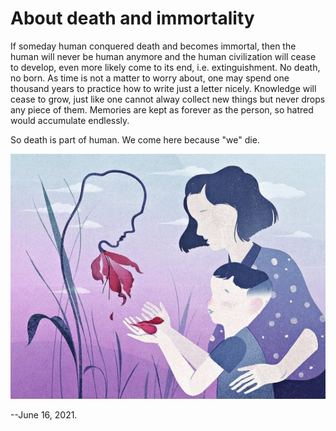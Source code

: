 # About death and immortality
If someday human conquered death and becomes immortal, then the human will never be human anymore and the human civilization will cease to develop, even more likely come to its end, i.e. extinguishment. No death, no born. As time is not a matter to worry about, one may spend one thousand years to practice how to write just a letter nicely. Knowledge will cease to grow, just like one cannot alway collect new things but never drops any piece of them. Memories are kept as forever as the person, so hatred would accumulate endlessly. 

So death is part of human. We come here because "we" die. 

![alt-text-1](death.jpeg "death & born") 

--June 16, 2021.
